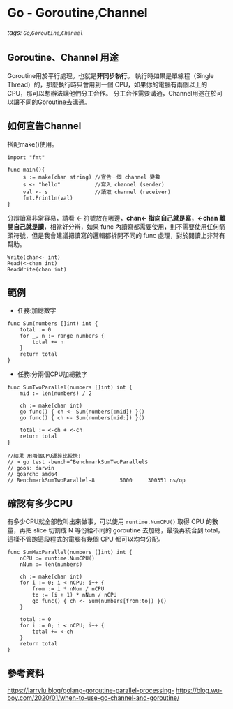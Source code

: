 # Go -  Goroutine,Channel
###### tags: `Go`,`Goroutine`,`Channel`
## Goroutine、Channel 用途
Goroutine用於平行處理。也就是**非同步執行**。
執行時如果是單線程（Single Thread）的，那麼執行時只會用到一個 CPU，如果你的電腦有兩個以上的 CPU，那可以想辦法讓他們分工合作。
分工合作需要溝通，Channel用途在於可以讓不同的Goroutine去溝通。
## 如何宣告Channel
搭配make()使用。
```go=
import "fmt"

func main(){
     s := make(chan string) //宣告一個 channel 變數
     s <- "hello"           //寫入 channel (sender)
     val <- s               //讀取 channel (receiver)
     fmt.Println(val)
}
```
分辨讀寫非常容易，請看 <- 符號放在哪邊，**chan<- 指向自己就是寫，<-chan 離開自己就是讀**，相當好分辨，如果 func 內讀寫都需要使用，則不需要使用任何箭頭符號，但是我會建議把讀寫的邏輯都拆開不同的 func 處理，對於閱讀上非常有幫助。
```go=
Write(chan<- int)
Read(<-chan int)
ReadWrite(chan int)
```
## 範例
* 任務:加總數字
```go=
func Sum(numbers []int) int {
	total := 0
	for _, n := range numbers {
		total += n
	}
	return total
}
```
* 任務:分兩個CPU加總數字
```go=
func SumTwoParallel(numbers []int) int {
	mid := len(numbers) / 2

	ch := make(chan int)
	go func() { ch <- Sum(numbers[:mid]) }()
	go func() { ch <- Sum(numbers[mid:]) }()

	total := <-ch + <-ch
	return total
}

//結果 用兩個CPU運算比較快:
// > go test -bench=^BenchmarkSumTwoParallel$
// goos: darwin
// goarch: amd64
// BenchmarkSumTwoParallel-8        5000     300351 ns/op
```
## 確認有多少CPU
有多少CPU就全部教叫出來做事，可以使用 `runtime.NumCPU()` 取得 CPU 的數量，再把 slice 切割成 N 等份給不同的 goroutine 去加總，最後再統合到 total，這樣不管跑這段程式的電腦有幾個 CPU 都可以均勻分配。

```go=
func SumMaxParallel(numbers []int) int {
	nCPU := runtime.NumCPU()
	nNum := len(numbers)

	ch := make(chan int)
	for i := 0; i < nCPU; i++ {
		from := i * nNum / nCPU
		to := (i + 1) * nNum / nCPU
		go func() { ch <- Sum(numbers[from:to]) }()
	}

	total := 0
	for i := 0; i < nCPU; i++ {
		total += <-ch
	}
	return total
}
```
## 參考資料
https://larrylu.blog/golang-goroutine-parallel-processing-
https://blog.wu-boy.com/2020/01/when-to-use-go-channel-and-goroutine/